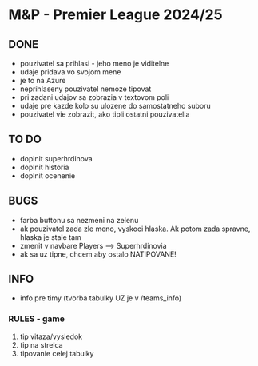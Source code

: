 # M&P - Premier League 2024/25

## DONE

- pouzivatel sa prihlasi - jeho meno je viditelne
- udaje pridava vo svojom mene
- je to na Azure
- neprihlaseny pouzivatel nemoze tipovat
- pri zadani udajov sa zobrazia v textovom poli
- udaje pre kazde kolo su ulozene do samostatneho suboru
- pouzivatel vie zobrazit, ako tipli ostatni pouzivatelia

## TO DO

- doplnit superhrdinova
- doplnit historia
- doplnit ocenenie

## BUGS

- farba buttonu sa nezmeni na zelenu
- ak pouzivatel zada zle meno, vyskoci hlaska. Ak potom zada spravne, hlaska je stale tam
- zmenit v navbare Players --> Superhrdinovia
- ak sa uz tipne, chcem aby ostalo NATIPOVANE!

## INFO

- info pre timy (tvorba tabulky UZ je v /teams_info)

### RULES - game

1. tip vitaza/vysledok
2. tip na strelca
3. tipovanie celej tabulky
